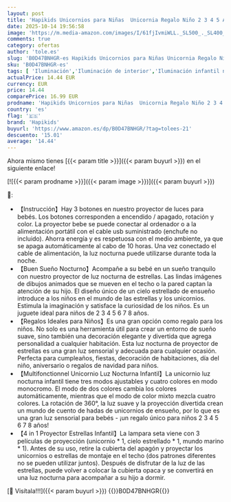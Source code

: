 ```yaml
---
layout: post
title: 'Hapikids Unicornios para Niñas  Unicornia Regalo Niño 2 3 4 5 Años Lampara Seta Proyector Estrellas Unicornio Luz Nocturna Infantil Lampara Bebe Juguetes Niños 2 3 4 5 6 7 Años Regalos para Niños'
date: 2025-10-14 19:56:58
image: 'https://m.media-amazon.com/images/I/61fjIvmiWLL._SL500_._SL400_.jpg'
comments: true
category: ofertas
author: 'tole.es'
slug: 'B0D47BNHGR-es Hapikids Unicornios para Niñas Unicornia Regalo Niño 2 3 4...'
sku: 'B0D47BNHGR-es'
tags: [ 'Iluminación','Iluminación de interior','Iluminación infantil nocturna','Lámparas e iluminación infantil','bebe','hapikids','🇪🇸', ]
actualPrice: 14.44 EUR
currency: EUR
price: 14.44
comparePrice: 16.99 EUR
prodname: 'Hapikids Unicornios para Niñas  Unicornia Regalo Niño 2 3 4 5 Años Lampara Seta Proyector Estrellas Unicornio Luz Nocturna Infantil Lampara Bebe Juguetes Niños 2 3 4 5 6 7 Años Regalos para Niños'
country: 'es'
flag: '🇪🇸'
brand: 'Hapikids'
buyurl: 'https://www.amazon.es/dp/B0D47BNHGR/?tag=tolees-21'
descuento: '15.01'
average: '14.44'
---
```


Ahora mismo tienes [{{< param title >}}]({{< param buyurl >}}) en el siguiente enlace!

[![{{< param prodname >}}]({{< param image >}})]({{< param buyurl >}})

🔎:

- 【Instrucción】Hay 3 botones en nuestro proyector de luces para bebés. Los botones corresponden a encendido / apagado, rotación y color. La proyector bebe se puede conectar al ordenador o a la alimentación portátil con el cable usb suministrado (enchufe no incluido). Ahorra energía y es respetuosa con el medio ambiente, ya que se apaga automáticamente al cabo de 10 horas. Una vez conectado el cable de alimentación, la luz nocturna puede utilizarse durante toda la noche.
- 【Buen Sueño Nocturno】Acompañe a su bebé en un sueño tranquilo con nuestro proyector de luz nocturna de estrellas. Las lindas imágenes de dibujos animados que se mueven en el techo o la pared captan la atención de su hijo. El diseño único de un cielo estrellado de ensueño introduce a los niños en el mundo de las estrellas y los unicornios. Estimula la imaginación y satisface la curiosidad de los niños. Es un juguete ideal para niños de 2 3 4 5 6 7 8 años.
- 【Regalos Ideales para Niños】Es una gran opción como regalo para los niños. No solo es una herramienta útil para crear un entorno de sueño suave, sino también una decoración elegante y divertida que agrega personalidad a cualquier habitación. Esta luz nocturna de proyector de estrellas es una gran luz sensorial y adecuada para cualquier ocasión. Perfecta para cumpleaños, fiestas, decoración de habitaciones, día del niño, aniversario o regalos de navidad para niños.
- 【Multifonctionnel Unicornio Luz Nocturna Infantil】La unicornio luz nocturna infantil tiene tres modos ajustables y cuatro colores en modo monocromo. El modo de dos colores cambia los colores automáticamente, mientras que el modo de color mixto mezcla cuatro colores. La rotación de 360°, la luz suave y la proyección divertida crean un mundo de cuento de hadas de unicornios de ensueño, por lo que es una gran luz sensorial para bebés - ¡un regalo único para niños 2 3 4 5 6 7 8 años!
- 【4 in 1 Proyector Estrellas Infantil】La lampara seta viene con 3 películas de proyección (unicornio * 1, cielo estrellado * 1, mundo marino * 1). Antes de su uso, retire la cubierta del apagón y proyectar los unicornios o estrellas de montaje en el techo (dos patrones diferentes no se pueden utilizar juntos). Después de disfrutar de la luz de las estrellas, puede volver a colocar la cubierta opaca y se convertirá en una luz nocturna para acompañar a su hijo a dormir.

[🛒 Visítala!!!]({{< param buyurl >}})
{{<world>}}B0D47BNHGR{{</world>}}
